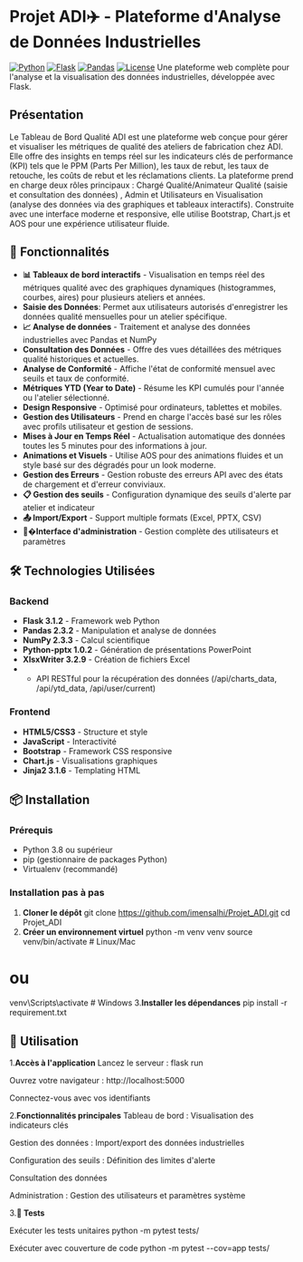 # Projet ADI✈️ - Plateforme d'Analyse de Données Industrielles

[![Python](https://img.shields.io/badge/Python-3.8%2B-blue)](https://www.python.org/)
[![Flask](https://img.shields.io/badge/Flask-3.1.2-green)](https://flask.palletsprojects.com/)
[![Pandas](https://img.shields.io/badge/Pandas-2.3.2-orange)](https://pandas.pydata.org/)
[![License](https://img.shields.io/badge/License-MIT-yellow)](LICENSE)
Une plateforme web complète pour l'analyse et la visualisation des données industrielles, développée avec Flask.

## Présentation
Le Tableau de Bord Qualité ADI est une plateforme web conçue pour gérer et visualiser les métriques de qualité des ateliers de fabrication chez ADI. Elle offre des insights en temps réel sur les indicateurs clés de performance (KPI) tels que le PPM (Parts Per Million), les taux de rebut, les taux de retouche, les coûts de rebut et les réclamations clients. La plateforme prend en charge deux rôles principaux : Chargé Qualité/Animateur Qualité (saisie et consultation des données) , Admin et Utilisateurs en Visualisation (analyse des données via des graphiques et tableaux interactifs). 
Construite avec une interface moderne et responsive, elle utilise Bootstrap, Chart.js et AOS pour une expérience utilisateur fluide.
## 🚀 Fonctionnalités

- **📊 Tableaux de bord interactifs** - Visualisation en temps réel des métriques qualité avec des graphiques dynamiques (histogrammes, courbes, aires) pour plusieurs ateliers et années.
- **Saisie des Données**: Permet aux utilisateurs autorisés d'enregistrer les données qualité mensuelles pour un atelier spécifique.
- **📈 Analyse de données** - Traitement et analyse des données industrielles avec Pandas et NumPy
- **Consultation des Données** - Offre des vues détaillées des métriques qualité historiques et actuelles.
- **Analyse de Conformité** - Affiche l'état de conformité mensuel avec seuils et taux de conformité.
- **Métriques YTD (Year to Date)** -  Résume les KPI cumulés pour l'année ou l'atelier sélectionné.
- **Design Responsive** - Optimisé pour ordinateurs, tablettes et mobiles.
- **Gestion des Utilisateurs** - Prend en charge l'accès basé sur les rôles avec profils utilisateur et gestion de sessions.
- **Mises à Jour en Temps Réel** - Actualisation automatique des données toutes les 5 minutes pour des informations à jour.
- **Animations et Visuels** - Utilise AOS pour des animations fluides et un style basé sur des dégradés pour un look moderne.
-  **Gestion des Erreurs** - Gestion robuste des erreurs API avec des états de chargement et d'erreur conviviaux.
- **📋 Gestion des seuils** - Configuration dynamique des seuils d'alerte par atelier et indicateur
- **📤 Import/Export** - Support multiple formats (Excel, PPTX, CSV)
- **👨‍�Interface d'administration** - Gestion complète des utilisateurs et paramètres

## 🛠️ Technologies Utilisées

### Backend
- **Flask 3.1.2** - Framework web Python
- **Pandas 2.3.2** - Manipulation et analyse de données
- **NumPy 2.3.3** - Calcul scientifique
- **Python-pptx 1.0.2** - Génération de présentations PowerPoint
- **XlsxWriter 3.2.9** - Création de fichiers Excel
- * API RESTful pour la récupération des données (/api/charts_data, /api/ytd_data, /api/user/current)

### Frontend
- **HTML5/CSS3** - Structure et style
- **JavaScript** - Interactivité
- **Bootstrap** - Framework CSS responsive
- **Chart.js** - Visualisations graphiques
- **Jinja2 3.1.6** - Templating HTML

## 📦 Installation

### Prérequis
- Python 3.8 ou supérieur
- pip (gestionnaire de packages Python)
- Virtualenv (recommandé)

### Installation pas à pas

1. **Cloner le dépôt**
   git clone https://github.com/imensalhi/Projet_ADI.git
   cd Projet_ADI
2. **Créer un environnement virtuel**
    python -m venv venv
source venv/bin/activate  # Linux/Mac
# ou
venv\Scripts\activate     # Windows
3.**Installer les dépendances**
pip install -r requirement.txt

## 🚀 Utilisation

1.**Accès à l'application**
Lancez le serveur : flask run

Ouvrez votre navigateur : http://localhost:5000

Connectez-vous avec vos identifiants

2.**Fonctionnalités principales**
Tableau de bord : Visualisation des indicateurs clés

Gestion des données : Import/export des données industrielles

Configuration des seuils : Définition des limites d'alerte

Consultation des données 

Administration : Gestion des utilisateurs et paramètres système

3.**🧪 Tests**

Exécuter les tests unitaires
python -m pytest tests/

 Exécuter avec couverture de code
python -m pytest --cov=app tests/
